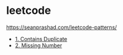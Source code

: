 # leetcode

https://seanprashad.com/leetcode-patterns/

- [1. Contains Duplicate](./docs/1.%20Contains%20Duplicate)
- [2. Missing Number](./docs/2.%20Missing%20Number)
